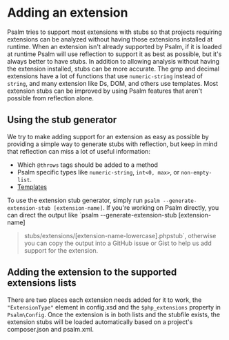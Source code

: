 # Adding an extension

Psalm tries to support most extensions with stubs so that projects requiring extensions can be analyzed without having
those extensions installed at runtime. When an extension isn't already supported by Psalm, if it is loaded at runtime
Psalm will use reflection to support it as best as possible, but it's always better to have stubs. In addition to
allowing analysis without having the extension installed, stubs can be more accurate. The gmp and decimal extensions
have a lot of functions that use `numeric-string` instead of `string`, and many extension like Ds, DOM, and others use
templates. Most extension stubs can be improved by using Psalm features that aren't possible from reflection alone.

## Using the stub generator

We try to make adding support for an extension as easy as possible by providing a simple way to generate stubs with
reflection, but keep in mind that reflection can miss a lot of useful information:

 - Which `@throws` tags should be added to a method
 - Psalm specific types like `numeric-string`, `int<0, max>`, or `non-empty-list`.
 - [Templates](../annotating_code/templated_annotations.md)

To use the extension stub generator, simply run `psalm --generate-extension-stub [extension-name]`. If you're working on
Psalm directly, you can direct the output like `psalm --generate-extension-stub [extension-name]
>stubs/extensions/[extension-name-lowercase].phpstub`, otherwise you can copy the output into a GitHub issue or Gist to
help us add support for the extension.

## Adding the extension to the supported extensions lists

There are two places each extension needs added for it to work, the `"ExtensionType"` element in config.xsd and the
`$php_extensions` property in `Psalm\Config`. Once the extension is in both lists and the stubfile exists, the extension
stubs will be loaded automatically based on a project's composer.json and psalm.xml.
